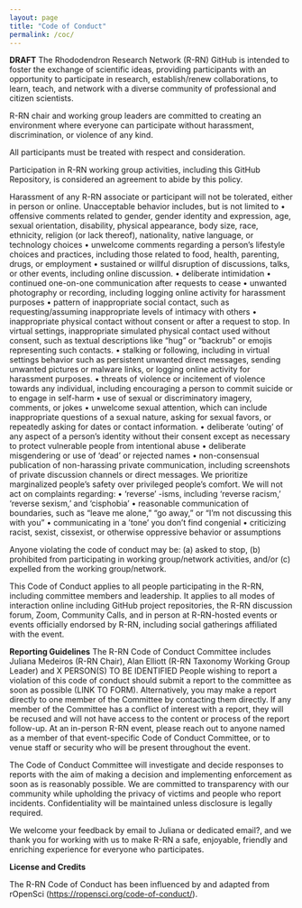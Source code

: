```yaml
---
layout: page
title: "Code of Conduct"
permalink: /coc/
---
```


**DRAFT**
The Rhododendron Research Network (R-RN) GitHub is intended to foster the exchange of scientific ideas, providing participants with an opportunity to participate in research, establish/renew collaborations, to learn, teach, and network with a diverse community of professional and citizen scientists.

R-RN chair and working group leaders are committed to creating an environment where everyone can participate without harassment, discrimination, or violence of any kind.

All participants must be treated with respect and consideration.

Participation in R-RN working group activities, including this GitHub Repository, is considered an agreement to abide by this policy.

Harassment of any R-RN associate or participant will not be tolerated, either in person or online. Unacceptable behavior includes, but is not limited to • offensive comments related to gender, gender identity and expression, age, sexual orientation, disability, physical appearance, body size, race, ethnicity, religion (or lack thereof), nationality, native language, or technology choices • unwelcome comments regarding a person’s lifestyle choices and practices, including those related to food, health, parenting, drugs, or employment • sustained or willful disruption of discussions, talks, or other events, including online discussion. • deliberate intimidation • continued one-on-one communication after requests to cease • unwanted photography or recording, including logging online activity for harassment purposes • pattern of inappropriate social contact, such as requesting/assuming inappropriate levels of intimacy with others • inappropriate physical contact without consent or after a request to stop. In virtual settings, inappropriate simulated physical contact used without consent, such as textual descriptions like “hug” or “backrub” or emojis representing such contacts. • stalking or following, including in virtual settings behavior such as persistent unwanted direct messages, sending unwanted pictures or malware links, or logging online activity for harassment purposes. • threats of violence or incitement of violence towards any individual, including encouraging a person to commit suicide or to engage in self-harm • use of sexual or discriminatory imagery, comments, or jokes • unwelcome sexual attention, which can include inappropriate questions of a sexual nature, asking for sexual favors, or repeatedly asking for dates or contact information. • deliberate ‘outing’ of any aspect of a person’s identity without their consent except as necessary to protect vulnerable people from intentional abuse • deliberate misgendering or use of ‘dead’ or rejected names • non-consensual publication of non-harassing private communication, including screenshots of private discussion channels or direct messages. We prioritize marginalized people’s safety over privileged people’s comfort. We will not act on complaints regarding: • ‘reverse’ -isms, including ‘reverse racism,’ ‘reverse sexism,’ and ‘cisphobia’ • reasonable communication of boundaries, such as “leave me alone,” “go away,” or “I’m not discussing this with you” • communicating in a ’tone’ you don’t find congenial • criticizing racist, sexist, cissexist, or otherwise oppressive behavior or assumptions

Anyone violating the code of conduct may be: (a) asked to stop, (b) prohibited from participating in working group/network activities, and/or (c) expelled from the working group/network.

This Code of Conduct applies to all people participating in the R-RN, including committee members and leadership. It applies to all modes of interaction online including GitHub project repositories, the R-RN discussion forum, Zoom, Community Calls, and in person at R-RN-hosted events or events officially endorsed by R-RN, including social gatherings affiliated with the event.

**Reporting Guidelines**
The R-RN Code of Conduct Committee includes Juliana Medeiros (R-RN Chair), Alan Elliott (R-RN Taxonomy Working Group Leader) and X PERSON(S) TO BE IDENTIFIED People wishing to report a violation of this code of conduct should submit a report to the committee as soon as possible (LINK TO FORM). Alternatively, you may make a report directly to one member of the Committee by contacting them directly. If any member of the Committee has a conflict of interest with a report, they will be recused and will not have access to the content or process of the report follow-up. At an in-person R-RN event, please reach out to anyone named as a member of that event-specific Code of Conduct Committee, or to venue staff or security who will be present throughout the event.

The Code of Conduct Committee will investigate and decide responses to reports with the aim of making a decision and implementing enforcement as soon as is reasonably possible. We are committed to transparency with our community while upholding the privacy of victims and people who report incidents. Confidentiality will be maintained unless disclosure is legally required.

We welcome your feedback by email to Juliana or dedicated email?, and we thank you for working with us to make R-RN a safe, enjoyable, friendly and enriching experience for everyone who participates.

**License and Credits**

The R-RN Code of Conduct has been influenced by and adapted from rOpenSci (https://ropensci.org/code-of-conduct/).

